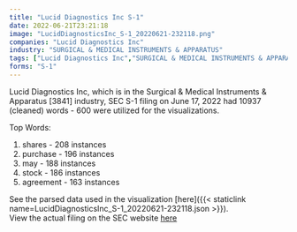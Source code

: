 ```yaml
---
title: "Lucid Diagnostics Inc S-1"
date: 2022-06-21T23:21:18
image: "LucidDiagnosticsInc_S-1_20220621-232118.png"
companies: "Lucid Diagnostics Inc"
industry: "SURGICAL & MEDICAL INSTRUMENTS & APPARATUS"
tags: ["Lucid Diagnostics Inc","SURGICAL & MEDICAL INSTRUMENTS & APPARATUS","06-17-2022","S-1"]
forms: "S-1"
---
```

Lucid Diagnostics Inc, which is in the Surgical & Medical Instruments & Apparatus [3841] industry, SEC S-1 filing on June 17, 2022 had 10937 (cleaned) words - 600 were utilized for the visualizations.

Top Words:
1. shares - 208 instances
2. purchase - 196 instances
3. may - 188 instances
4. stock - 186 instances
5. agreement - 163 instances


See the parsed data used in the visualization [here]({{< staticlink name=LucidDiagnosticsInc_S-1_20220621-232118.json >}}).  
View the actual filing on the SEC website [here](https://www.sec.gov/Archives/edgar/data/1799011/0001493152-22-017026.txt)